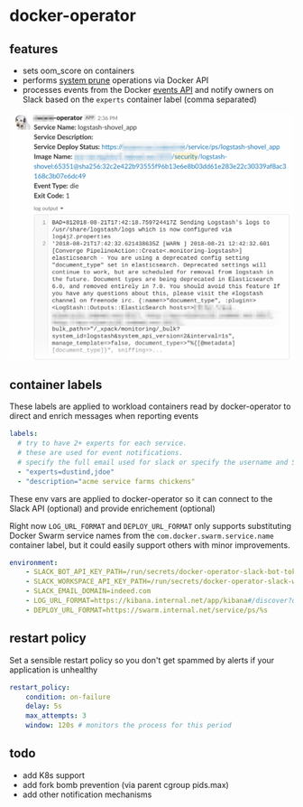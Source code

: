 # docker-operator

## features

- sets oom_score on containers
- performs [system prune](https://docs.docker.com/engine/reference/commandline/system_prune/#usage) operations via Docker API
- processes events from the Docker [events API](https://docs.docker.com/engine/api/v1.31/#operation/SystemEvents) and notify owners on Slack based on the `experts` container label (comma separated)

<img width="600px" alt="example notification" src="example-notification.png">

## container labels

These labels are applied to workload containers read by docker-operator to direct and enrich messages when reporting events

```yaml
labels:
  # try to have 2+ experts for each service.
  # these are used for event notifications.
  # specify the full email used for slack or specify the username and SLACK_EMAIL_DOMAIN env var.
  - "experts=dustind,jdoe"
  - "description="acme service farms chickens"
```

These env vars are applied to docker-operator so it can connect to the Slack API (optional) and provide enrichement (optional)

Right now `LOG_URL_FORMAT` and `DEPLOY_URL_FORMAT` only supports substituting Docker Swarm service names from the `com.docker.swarm.service.name` container label, but it could easily support others with minor improvements.

```yaml
environment:
    - SLACK_BOT_API_KEY_PATH=/run/secrets/docker-operator-slack-bot-token
    - SLACK_WORKSPACE_API_KEY_PATH=/run/secrets/docker-operator-slack-workspace-token
    - SLACK_EMAIL_DOMAIN=indeed.com
    - LOG_URL_FORMAT=https://kibana.internal.net/app/kibana#/discover?query=%[1]s
    - DEPLOY_URL_FORMAT=https://swarm.internal.net/service/ps/%s
```

## restart policy

Set a sensible restart policy so you don't get spammed by alerts if your application is unhealthy

```yaml
restart_policy:
    condition: on-failure
    delay: 5s
    max_attempts: 3
    window: 120s # monitors the process for this period
```

## todo

- add K8s support
- add fork bomb prevention (via parent cgroup pids.max)
- add other notification mechanisms